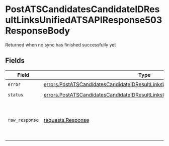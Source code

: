 # PostATSCandidatesCandidateIDResultLinksUnifiedATSAPIResponse503ResponseBody

Returned when no sync has finished successfully yet


## Fields

| Field                                                                                                                                                                        | Type                                                                                                                                                                         | Required                                                                                                                                                                     | Description                                                                                                                                                                  |
| ---------------------------------------------------------------------------------------------------------------------------------------------------------------------------- | ---------------------------------------------------------------------------------------------------------------------------------------------------------------------------- | ---------------------------------------------------------------------------------------------------------------------------------------------------------------------------- | ---------------------------------------------------------------------------------------------------------------------------------------------------------------------------- |
| `error`                                                                                                                                                                      | [errors.PostATSCandidatesCandidateIDResultLinksUnifiedATSAPIResponse503Error](../../models/errors/postatscandidatescandidateidresultlinksunifiedatsapiresponse503error.md)   | :heavy_check_mark:                                                                                                                                                           | N/A                                                                                                                                                                          |
| `status`                                                                                                                                                                     | [errors.PostATSCandidatesCandidateIDResultLinksUnifiedATSAPIResponse503Status](../../models/errors/postatscandidatescandidateidresultlinksunifiedatsapiresponse503status.md) | :heavy_check_mark:                                                                                                                                                           | N/A                                                                                                                                                                          |
| `raw_response`                                                                                                                                                               | [requests.Response](https://requests.readthedocs.io/en/latest/api/#requests.Response)                                                                                        | :heavy_minus_sign:                                                                                                                                                           | Raw HTTP response; suitable for custom response parsing                                                                                                                      |